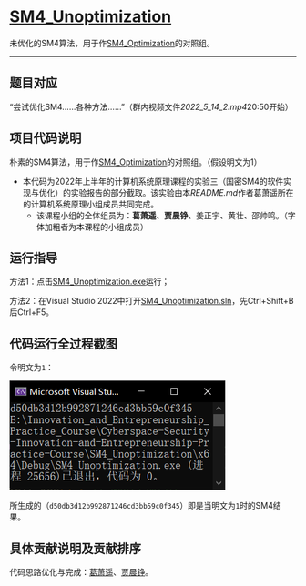 # [SM4_Unoptimization](https://github.com/MaxIkaros/Cyberspace-Security-Innovation-and-Entrepreneurship-Practice-Course/tree/main/SM4_Unoptimization)

未优化的SM4算法，用于作[SM4_Optimization](https://github.com/MaxIkaros/Cyberspace-Security-Innovation-and-Entrepreneurship-Practice-Course/tree/main/SM4_Optimization)的对照组。

------

## 题目对应

“尝试优化SM4……各种方法……”（群内视频文件*2022_5_14_2.mp4*20:50开始）

## 项目代码说明

朴素的SM4算法，用于作[SM4_Optimization](https://github.com/MaxIkaros/Cyberspace-Security-Innovation-and-Entrepreneurship-Practice-Course/tree/main/SM4_Optimization)的对照组。（假设明文为1）

- 本代码为2022年上半年的计算机系统原理课程的实验三（国密SM4的软件实现与优化）的实验报告的部分截取。该实验由本*README.md*作者葛萧遥所在的计算机系统原理小组成员共同完成。
	- 该课程小组的全体组员为：**葛萧遥**、**贾晨铮**、姜正宇、黄壮、邵帅鸣。（字体加粗者为本课程的小组成员）

## 运行指导

方法1：点击[SM4_Unoptimization.exe](SM4_Unoptimization.exe)运行；

方法2：在Visual Studio 2022中打开[SM4_Unoptimization.sln](SM4_Unoptimization.sln)，先Ctrl+Shift+B后Ctrl+F5。

## 代码运行全过程截图

令明文为`1`：

![image-20220729222301736](README/assets/image-20220729222301736.png)

所生成的（`d50db3d12b992871246cd3bb59c0f345`）即是当明文为`1`时的SM4结果。

## 具体贡献说明及贡献排序

代码思路优化与完成：[葛萧遥](https://github.com/MaxIkaros)、[贾晨铮](https://github.com/cipeizheng)。
